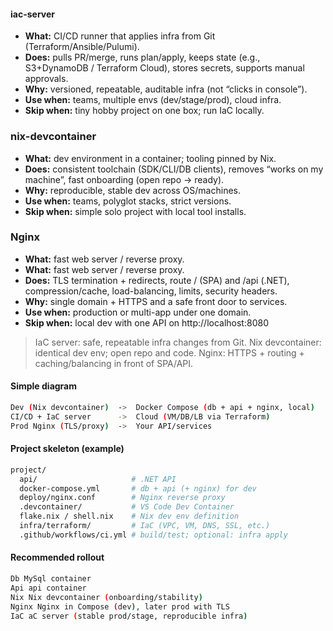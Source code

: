 

#### iac-server
- **What:** CI/CD runner that applies infra from Git (Terraform/Ansible/Pulumi).
- **Does:** pulls PR/merge, runs plan/apply, keeps state (e.g., S3+DynamoDB / Terraform Cloud), stores secrets, supports manual approvals.
- **Why:** versioned, repeatable, auditable infra (not “clicks in console”).
- **Use when:** teams, multiple envs (dev/stage/prod), cloud infra.
- **Skip when:** tiny hobby project on one box; run IaC locally.

### nix-devcontainer
- **What:** dev environment in a container; tooling pinned by Nix.
- **Does:** consistent toolchain (SDK/CLI/DB clients), removes “works on my machine”, fast onboarding (open repo → ready).
- **Why:** reproducible, stable dev across OS/machines.
- **Use when:** teams, polyglot stacks, strict versions.
- **Skip when:** simple solo project with local tool installs.

### Nginx
- **What:** fast web server / reverse proxy.
- **What:** fast web server / reverse proxy.
- **Does:** TLS termination + redirects, route / (SPA) and /api (.NET), compression/cache, load-balancing, limits, security headers.
- **Why:** single domain + HTTPS and a safe front door to services.
- **Use when:** production or multi-app under one domain.
- **Skip when:** local dev with one API on http://localhost:8080

> IaC server: safe, repeatable infra changes from Git.
> Nix devcontainer: identical dev env; open repo and code. 
> Nginx: HTTPS + routing + caching/balancing in front of SPA/API.

#### Simple diagram
```sh
Dev (Nix devcontainer)  ->  Docker Compose (db + api + nginx, local)
CI/CD + IaC server      ->  Cloud (VM/DB/LB via Terraform)
Prod Nginx (TLS/proxy)  ->  Your API/services
```

#### Project skeleton (example)

```sh
project/
  api/                     # .NET API
  docker-compose.yml       # db + api (+ nginx) for dev
  deploy/nginx.conf        # Nginx reverse proxy
  .devcontainer/           # VS Code Dev Container
  flake.nix / shell.nix    # Nix dev env definition
  infra/terraform/         # IaC (VPC, VM, DNS, SSL, etc.)
  .github/workflows/ci.yml # build/test; optional: infra apply
```

#### Recommended rollout
```sh
Db MySql container
Api api container
Nix Nix devcontainer (onboarding/stability)
Nginx Nginx in Compose (dev), later prod with TLS
IaC aC server (stable prod/stage, reproducible infra)
```